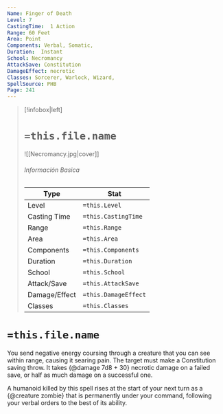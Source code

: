 ```yaml
---
Name: Finger of Death
Level: 7
CastingTime:  1 Action 
Range: 60 Feet
Area: Point
Components: Verbal, Somatic, 
Duration:  Instant  
School: Necromancy
AttackSave: Constitution
DamageEffect: necrotic
Classes: Sorcerer, Warlock, Wizard, 
SpellSource: PHB
Page: 241
---
```


>[!infobox|left]
># `=this.file.name`
>![[Necromancy.jpg|cover]]
> ###### Información Basica
> Type |  Stat |
> ---|---|
> Level | `=this.Level` |
> Casting Time | `=this.CastingTime` |
> Range | `=this.Range` |
> Area | `=this.Area` |
> Components | `=this.Components` |
> Duration | `=this.Duration` |
> School | `=this.School` |
> Attack/Save | `=this.AttackSave` |
> Damage/Effect | `=this.DamageEffect` |
> Classes | `=this.Classes` |

# `=this.file.name`
You send negative energy coursing through a creature that you can see within range, causing it searing pain. The target must make a Constitution saving throw. It takes {@damage 7d8 + 30} necrotic damage on a failed save, or half as much damage on a successful one.

A humanoid killed by this spell rises at the start of your next turn as a {@creature zombie} that is permanently under your command, following your verbal orders to the best of its ability.



 


 


